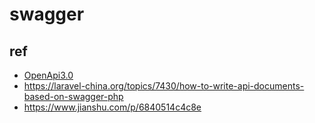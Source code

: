 # swagger

## ref
- [OpenApi3.0](https://github.com/OAI/OpenAPI-Specification)
- https://laravel-china.org/topics/7430/how-to-write-api-documents-based-on-swagger-php
- https://www.jianshu.com/p/6840514c4c8e

